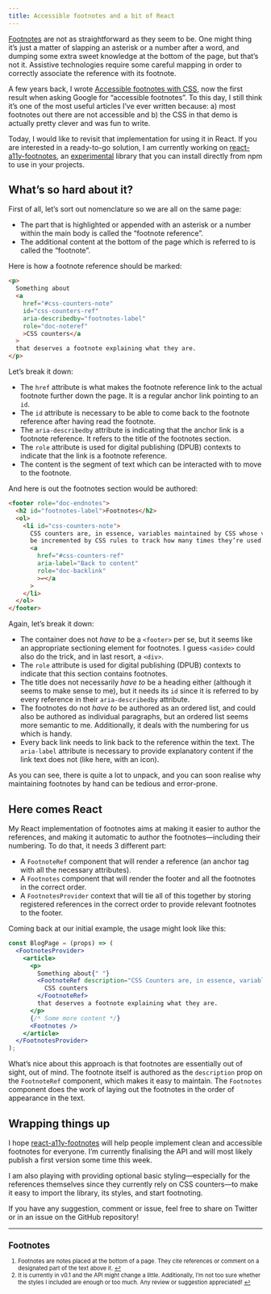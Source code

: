 ```yaml
---
title: Accessible footnotes and a bit of React
---
```


<style>
body { counter-reset: footnotes }
.Main a[role="doc-noteref"] {
  counter-increment: footnotes;
  background-image: none;
  cursor: default;
}

.Main a[role="doc-noteref"]::after {
  content: '[' counter(footnotes) ']';
  vertical-align: super;
  font-size: 0.6em;
  margin-left: 2px;
  color: blue;
  text-decoration: underline;
  cursor: pointer;
}

.Main a[role="doc-noteref"]:focus::after {
  outline: thin dotted;
  outline-offset: 2px;
}

.Main a[role="doc-backlink"]::after { content: none; }

[role="doc-endnotes"] { font-size: 80%; }
</style>

<p><a id="footnotes-ref" href="#footnotes-note" aria-describedby="footnotes-label" role="doc-noteref">Footnotes</a> are not as straightforward as they seem to be. One might thing it’s just a matter of slapping an asterisk or a number after a word, and dumping some extra sweet knowledge at the bottom of the page, but that’s not it. Assistive technologies require some careful mapping in order to correctly associate the reference with its footnote.</p>

A few years back, I wrote [Accessible footnotes with CSS](https://www.sitepoint.com/accessible-footnotes-css/), now the first result when asking Google for “accessible footnotes”. To this day, I still think it’s one of the most useful articles I’ve ever written because: a) most footnotes out there are not accessible and b) the CSS in that demo is actually pretty clever and was fun to write.

<p>Today, I would like to revisit that implementation for using it in React. If you are interested in a ready-to-go solution, I am currently working on <a href="https://github.com/HugoGiraudel/react-a11y-footnotes">react-a11y-footnotes</a>, an <a id="experimental-ref" href="#experimental-note" aria-describedby="footnotes-label" role="doc-noteref">experimental</a> library that you can install directly from npm to use in your projects.</p>

## What’s so hard about it?

First of all, let’s sort out nomenclature so we are all on the same page:

- The part that is highlighted or appended with an asterisk or a number within the main body is called the “footnote reference”.
- The additional content at the bottom of the page which is referred to is called the “footnote”.

Here is how a footnote reference should be marked:

```html
<p>
  Something about
  <a
    href="#css-counters-note"
    id="css-counters-ref"
    aria-describedby="footnotes-label"
    role="doc-noteref"
    >CSS counters</a
  >
  that deserves a footnote explaining what they are.
</p>
```

Let’s break it down:

- The `href` attribute is what makes the footnote reference link to the actual footnote further down the page. It is a regular anchor link pointing to an `id`.
- The `id` attribute is necessary to be able to come back to the footnote reference after having read the footnote.
- The `aria-describedby` attribute is indicating that the anchor link is a footnote reference. It refers to the title of the footnotes section.
- The `role` attribute is used for digital publishing (DPUB) contexts to indicate that the link is a footnote reference.
- The content is the segment of text which can be interacted with to move to the footnote.

And here is out the footnotes section would be authored:

```html
<footer role="doc-endnotes">
  <h2 id="footnotes-label">Footnotes</h2>
  <ol>
    <li id="css-counters-note">
      CSS counters are, in essence, variables maintained by CSS whose values may
      be incremented by CSS rules to track how many times they’re used.
      <a
        href="#css-counters-ref"
        aria-label="Back to content"
        role="doc-backlink"
        >↩</a
      >
    </li>
  </ol>
</footer>
```

Again, let’s break it down:

- The container does not _have to_ be a `<footer>` per se, but it seems like an appropriate sectioning element for footnotes. I guess `<aside>` could also do the trick, and in last resort, a `<div>`.
- The `role` attribute is used for digital publishing (DPUB) contexts to indicate that this section contains footnotes.
- The title does not necessarily _have to_ be a heading either (although it seems to make sense to me), but it needs its `id` since it is referred to by every reference in their `aria-describedby` attribute.
- The footnotes do not _have to_ be authored as an ordered list, and could also be authored as individual paragraphs, but an ordered list seems more semantic to me. Additionally, it deals with the numbering for us which is handy.
- Every back link needs to link back to the reference within the text. The `aria-label` attribute is necessary to provide explanatory content if the link text does not (like here, with an icon).

As you can see, there is quite a lot to unpack, and you can soon realise why maintaining footnotes by hand can be tedious and error-prone.

## Here comes React

My React implementation of footnotes aims at making it easier to author the references, and making it automatic to author the footnotes—including their numbering. To do that, it needs 3 different part:

- A `FootnoteRef` component that will render a reference (an anchor tag with all the necessary attributes).
- A `Footnotes` component that will render the footer and all the footnotes in the correct order.
- A `FootnotesProvider` context that will tie all of this together by storing registered references in the correct order to provide relevant footnotes to the footer.

Coming back at our initial example, the usage might look like this:

```jsx
const BlogPage = (props) => (
  <FootnotesProvider>
    <article>
      <p>
        Something about{" "}
        <FootnoteRef description="CSS Counters are, in essence, variables maintained by CSS whose values may be incremented by CSS rules to track how many times they’re used.">
          CSS counters
        </FootnoteRef>
        that deserves a footnote explaining what they are.
      </p>
      {/* Some more content */}
      <Footnotes />
    </article>
  </FootnotesProvider>
);
```

What’s nice about this approach is that footnotes are essentially out of sight, out of mind. The footnote itself is authored as the `description` prop on the `FootnoteRef` component, which makes it easy to maintain. The `Footnotes` component does the work of laying out the footnotes in the order of appearance in the text.

## Wrapping things up

I hope [react-a11y-footnotes](https://github.com/HugoGiraudel/react-a11y-footnotes) will help people implement clean and accessible footnotes for everyone. I’m currently finalising the API and will most likely publish a first version some time this week.

I am also playing with providing optional basic styling—especially for the references themselves since they currently rely on CSS counters—to make it easy to import the library, its styles, and start footnoting.

If you have any suggestion, comment or issue, feel free to share on Twitter or in an issue on the GitHub repository!

---

<footer role="doc-endnotes">
  <h2 id="footnotes-label">Footnotes</h2>
  <ol>
    <li id="footnotes-note">
      Footnotes are notes placed at the bottom of a page. They cite references or comment on a designated part of the text above it.
      <a
        href="#footnotes-ref"
        aria-label="Back to content"
        role="doc-backlink"
        >↩</a
      >
    </li>
    <li id="experimental-note">
      It is currently in v0.1 and the API might change a little. Additionally, I’m not too sure whether the styles I included are enough or too much. Any review or suggestion appreciated!
      <a
        href="#experimental-ref"
        aria-label="Back to content"
        role="doc-backlink"
        >↩</a
      >
    </li>
  </ol>
</footer>
